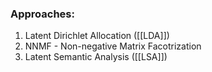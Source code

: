 ### Approaches:
1. Latent Dirichlet Allocation ([[LDA]])
2. NNMF - Non-negative Matrix Facotrization
3. Latent Semantic Analysis ([[LSA]])